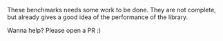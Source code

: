 These benchmarks needs some work to be done. They are not complete, but already
gives a good idea of the performance of the library.

Wanna help? Please open a PR :)
